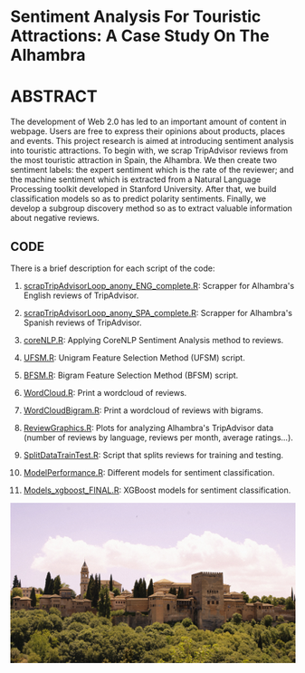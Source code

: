 #  Sentiment Analysis For Touristic Attractions: A Case Study On The Alhambra

# ABSTRACT #

The development of Web 2.0 has led to an important amount of content in webpage. Users are free to express their opinions about products, places and events. This project research is aimed at introducing sentiment analysis into touristic attractions. To begin with, we scrap TripAdvisor reviews from the most touristic attraction in Spain, the Alhambra. We then create two sentiment labels: the expert sentiment which is the rate of the reviewer; and the machine sentiment which is extracted from a Natural Language Processing toolkit developed in Stanford University. After that, we build classification models so as to predict polarity sentiments. Finally, we develop a subgroup discovery method so as to extract valuable information about negative reviews.


## CODE ##

There is a brief description for each script of the code:

1. [scrapTripAdvisorLoop_anony_ENG_complete.R](https://github.com/anavaldi/TFM/blob/master/scripts/scrapTripAdvisorLoop_anony_ENG_complete.R): Scrapper for Alhambra's English reviews of TripAdvisor.

2. [scrapTripAdvisorLoop_anony_SPA_complete.R](https://github.com/anavaldi/TFM/blob/master/scripts/scrapTripAdvisorLoop_anony_SPA_complete.R): Scrapper for Alhambra's Spanish reviews of TripAdvisor.

3. [coreNLP.R](https://github.com/anavaldi/TFM/blob/master/scripts/coreNLP.R): Applying CoreNLP Sentiment Analysis method to reviews.

4. [UFSM.R](https://github.com/anavaldi/TFM/blob/master/scripts/UFSM.R): Unigram Feature Selection Method (UFSM) script.

5. [BFSM.R](https://github.com/anavaldi/TFM/blob/master/scripts/BSFM.R): Bigram Feature Selection Method (BFSM) script.

6. [WordCloud.R](https://github.com/anavaldi/TFM/blob/master/scripts/WordCloud.R): Print a wordcloud of reviews.

7. [WordCloudBigram.R](https://github.com/anavaldi/TFM/blob/master/scripts/WordCloudBigram.R): Print a wordcloud of reviews with bigrams.

8. [ReviewGraphics.R](https://github.com/anavaldi/TFM/blob/master/scripts/ReviewGraphics.R): Plots for analyzing Alhambra's TripAdvisor data (number of reviews by language, reviews per month, average ratings...).

9. [SplitDataTrainTest.R](https://github.com/anavaldi/TFM/blob/master/scripts/SplitDataTrainTest.R): Script that splits reviews for training and testing.

10. [ModelPerformance.R](https://github.com/anavaldi/TFM/blob/master/scripts/ModelPerformance.R): Different models for sentiment classification.

11. [Models_xgboost_FINAL.R](https://github.com/anavaldi/TFM/blob/master/scripts/Models_xgboost_FINAL.R): XGBoost models for sentiment classification.


![alt text](https://github.com/anavaldi/TFM/blob/master/DSC00677_2.jpg "Alhambra")
